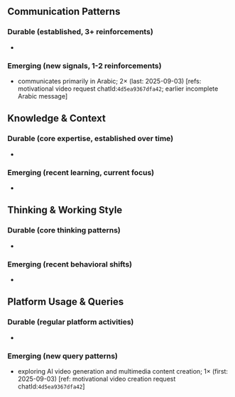 ## Communication Patterns
### Durable (established, 3+ reinforcements)
- 

### Emerging (new signals, 1-2 reinforcements)
- communicates primarily in Arabic; 2× (last: 2025-09-03) [refs: motivational video request chatId:`4d5ea9367dfa42`; earlier incomplete Arabic message]

## Knowledge & Context
### Durable (core expertise, established over time)
- 

### Emerging (recent learning, current focus)
- 

## Thinking & Working Style
### Durable (core thinking patterns)
- 

### Emerging (recent behavioral shifts)
- 

## Platform Usage & Queries
### Durable (regular platform activities)
- 

### Emerging (new query patterns)
- exploring AI video generation and multimedia content creation; 1× (first: 2025-09-03) [ref: motivational video creation request chatId:`4d5ea9367dfa42`]